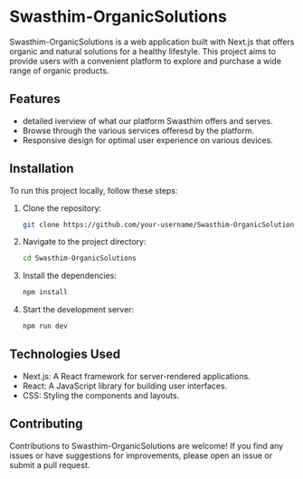 # Swasthim-OrganicSolutions


Swasthim-OrganicSolutions is a web application built with Next.js that offers organic and natural solutions for a healthy lifestyle. This project aims to provide users with a convenient platform to explore and purchase a wide range of organic products.

## Features

- detailed iverview of what our platform Swasthim offers and serves.
- Browse through the various services offeresd by the platform.
- Responsive design for optimal user experience on various devices.

## Installation

To run this project locally, follow these steps:

1. Clone the repository:

   ```bash
   git clone https://github.com/your-username/Swasthim-OrganicSolutions.git

2. Navigate to the project directory:

   ```bash
   cd Swasthim-OrganicSolutions

3. Install the dependencies:

   ```bash
   npm install

4. Start the development server:

   ```bash
   npm run dev


## Technologies Used

- Next.js: A React framework for server-rendered applications.
- React: A JavaScript library for building user interfaces.
- CSS: Styling the components and layouts.

## Contributing

Contributions to Swasthim-OrganicSolutions are welcome! If you find any issues or have suggestions for improvements, please open an issue or submit a pull request.


